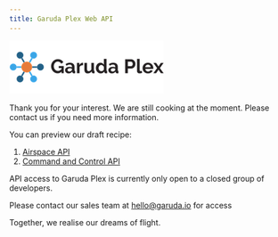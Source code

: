 ```yaml
---
title: Garuda Plex Web API
---
```


![Garuda Plex Logo](./img/garuda-plex-logo.png)

Thank you for your interest. We are still cooking at the moment. Please contact us if you need more information.

You can preview our draft recipe:

1. [Airspace API](./airspace)
2. [Command and Control API](./command-control)


API access to Garuda Plex is currently only open to a closed group of developers. 

Please contact our sales team at hello@garuda.io for access



Together, we realise our dreams of flight.
